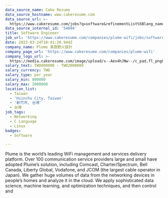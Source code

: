 ```yaml
---
data_source_name: Cake Resume
data_source_hostname: www.cakeresume.com
data_source_url: >-
  https://www.cakeresume.com/jobs?q=software&refinementList%5Blang_name%5D%5B0%5D=English&refinementList%5Bsalary_type%5D=per_year&range%5Bsalary_range%5D%5Bmin%5D=1000000&page=2
data_source_internal_id: '54894'
title: Software Engineer
job_url: 'https://www.cakeresume.com/companies/plume-wifi/jobs/software-engineer-417e59'
date: 2023-03-24T10:41:20.944Z
company_name: Plume 美商野火設計
company_page_url: 'https://www.cakeresume.com/companies/plume-wifi'
company_logo_url: >-
  https://media.cakeresume.com/image/upload/s--Aex4hJNw--/c_pad,fl_png8,h_200,w_200/v1651575028/ll5mohuzjlcovixjpgpp.png
salary_text: TWD800000 - TWD2000000
salary_currency: TWD
salary_type: per_year
salary_min: 800000
salary_max: 2000000
location_list:
  - Taiwan
  - 'Hsinchu City, Taiwan'
  - '新竹市, 台灣'
  - 台灣
job_tags:
  - Networking
  - C Language
  - Linux
badges:
  - Software

---
```


Plume is the world’s leading WiFi management and services delivery platform. Over 100 communication service providers large and small have adopted Plume’s solution, including Comcast, Charter/Spectrum, Bell Canada, Liberty Global, Vodafone, and JCOM (the largest cable operator in Japan). We gather huge volumes of data from the networking devices in people’s homes and analyze it in the cloud. We apply sophisticated data science, machine learning, and optimization techniques, and then control and 